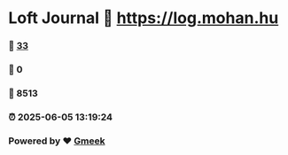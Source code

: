 # Loft Journal :link: https://log.mohan.hu 
### :page_facing_up: [33](https://log.mohan.hu/tag.html) 
### :speech_balloon: 0 
### :hibiscus: 8513 
### :alarm_clock: 2025-06-05 13:19:24 
### Powered by :heart: [Gmeek](https://github.com/Meekdai/Gmeek)
